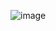 ​![image](https://user-images.githubusercontent.com/96529109/222904398-430ab94a-de66-4446-89ce-726be527b8ee.png)
